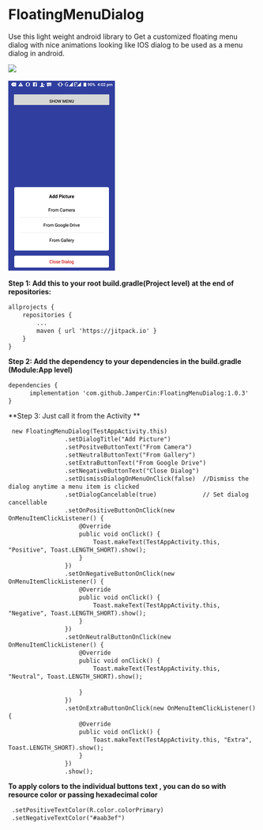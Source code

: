 # FloatingMenuDialog
Use this light weight android library to Get a customized floating menu dialog with nice animations looking like IOS dialog to be used as a menu dialog in android.

[![](https://www.jitpack.io/v/JamperCin/FloatingMenuDialog.svg)](https://www.jitpack.io/#JamperCin/FloatingMenuDialog)

![alt text](https://github.com/JamperCin/FloatingMenuDialog/blob/master/sample.png)

**Step 1: Add this to your root build.gradle(Project level) at the end of repositories:**

	allprojects {
		repositories {
			...
			maven { url 'https://jitpack.io' }
		}
	}
  
  **Step 2: Add the dependency to your dependencies in the build.gradle (Module:App level)**

	dependencies {
	      implementation 'com.github.JamperCin:FloatingMenuDialog:1.0.3'
	}
  
 

**Step 3: Just call it from the Activity **
```
 new FloatingMenuDialog(TestAppActivity.this)
                .setDialogTitle("Add Picture")
                .setPositveButtonText("From Camera")
                .setNeutralButtonText("From Gallery")
                .setExtraButtonText("From Google Drive")
                .setNegativeButtonText("Close Dialog")
                .setDismissDialogOnMenuOnClick(false)  //Dismiss the dialog anytime a menu item is clicked
                .setDialogCancelable(true)             // Set dialog cancellable
                .setOnPositiveButtonOnClick(new OnMenuItemClickListener() {
                    @Override
                    public void onClick() {
                        Toast.makeText(TestAppActivity.this, "Positive", Toast.LENGTH_SHORT).show();
                    }
                })
                .setOnNegativeButtonOnClick(new OnMenuItemClickListener() {
                    @Override
                    public void onClick() {
                        Toast.makeText(TestAppActivity.this, "Negative", Toast.LENGTH_SHORT).show();
                    }
                })
                .setOnNeutralButtonOnClick(new OnMenuItemClickListener() {
                    @Override
                    public void onClick() {
                        Toast.makeText(TestAppActivity.this, "Neutral", Toast.LENGTH_SHORT).show();

                    }
                })
                .setOnExtraButtonOnClick(new OnMenuItemClickListener() {
                    @Override
                    public void onClick() {
                        Toast.makeText(TestAppActivity.this, "Extra", Toast.LENGTH_SHORT).show();
                    }
                })
                .show();
```

**To apply colors to the individual buttons text , you can do so with resource color or passing hexadecimal color**
```
 .setPositiveTextColor(R.color.colorPrimary)
 .setNegativeTextColor("#aab3ef")
```
